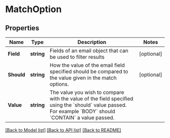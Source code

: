 # MatchOption

## Properties

Name | Type | Description | Notes
------------ | ------------- | ------------- | -------------
**Field** | **string** | Fields of an email object that can be used to filter results | [optional] 
**Should** | **string** | How the value of the email field specified should be compared to the value given in the match options. | [optional] 
**Value** | **string** | The value you wish to compare with the value of the field specified using the &#x60;should&#x60; value passed. For example &#x60;BODY&#x60; should &#x60;CONTAIN&#x60; a value passed. | 

[[Back to Model list]](../README#documentation-for-models) [[Back to API list]](../README#documentation-for-api-endpoints) [[Back to README]](../README)


